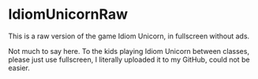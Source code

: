# IdiomUnicornRaw
This is a raw version of the game Idiom Unicorn, in fullscreen without ads.

Not much to say here.
To the kids playing Idiom Unicorn between classes, please just use fullscreen, I literally uploaded it to my GitHub, could not be easier.
